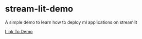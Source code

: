 # stream-lit-demo
A simple demo to learn how to deploy ml applications on streamlit

[Link To Demo](https://share.streamlit.io/poipiii/stream-lit-demo/main/harcasscade_stremlit_demo.py)
